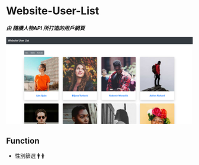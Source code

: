 # Website-User-List
***由 隨機人物API 所打造的用戶網頁***

![Github logo](photo/index.png)

## Function
- 性別篩選 	:mens:	:womens:
